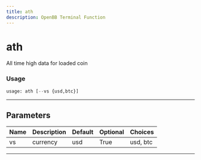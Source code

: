 ```yaml
---
title: ath
description: OpenBB Terminal Function
---
```


# ath

All time high data for loaded coin

### Usage

```python
usage: ath [--vs {usd,btc}]
```

---

## Parameters

| Name | Description | Default | Optional | Choices |
| ---- | ----------- | ------- | -------- | ------- |
| vs | currency | usd | True | usd, btc |
---

